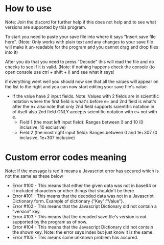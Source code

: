 # How to use

Note: Join the discord for further help if this does not help and to see what versions are supported by this program.

To start you need to paste your save file into where it says "Insert save file here". (Note: Only works with plain text and any changes to your save file will make it un-readable for the program and you cannot drag and drop files into it)

After you do that you need to press "Decode" this will read the file and do checks to see if it is valid. (Note: if nothing happens check the console (to open console use ctrl + shift + i) and see what it says)

if everything went well you should now see that all the values will appear on the list to the right and you can now start editing your save file's value.

- If the value have 2 input fields. Note: Values with 2 fields are in scientific notation where the first field is what's before e+ and 2nd field is what's after the e+ also note that only 2nd field supports scientific notation in of itself also 2nd field ONLY accepts scientific notation with e+ not with e.
  - Field 1 (the most left input field): Ranges between 0 and 10 (0 inclusive, 10 exclusive)
  - Field 2 (the most right input field): Ranges between 0 and 1e+307 (0 inclusive, 1e+307 inclusive)

# Custom error codes meaning
Note: If the message is red it means a Javascript error has accured which is not the same as these below
- Error #100 - This means that either the given data was not in base64 or it included characters or other things that shouldn't be there.
- Error #101 - This means that the decoded data was not in a Javascript Dictionary form. Example of dictionary {"Key":"Value"}.
- Error #102 - This means that the Javascript Dictionary did not contain a "version" key.
- Error #103 - This means that the decoded save file's version is not supported by the program as of now.
- Error #104 - This means that the Javascript Dictionary did not contain the shown key. Note: the error says index but just know it is the same.
- Error #105 - This means some unknown problem has accured.

